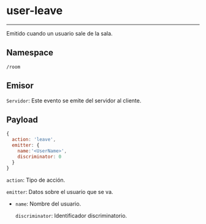 # user-leave

--------------------------------------------------------------------------------

Emitido cuando un usuario sale de la sala.

## Namespace

`/room`

## Emisor

`Servidor`: Este evento se emite del servidor al cliente.

## Payload

```javascript
{
  action: 'leave',
  emitter: {
    name:'<UserName>',
    discriminator: 0
  }
}
```

`action`: Tipo de acción.

`emitter`: Datos sobre el usuario que se va.

  - `name`: Nombre del usuario.

    `discriminator`: Identificador discriminatorio.
